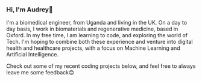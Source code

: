 ### Hi, I'm Audrey👋

I'm a biomedical engineer, from Uganda and living in the UK. On a day to day basis, I work in biomaterials and regenerative medicine, based in Oxford. In my free time, I am learning to code, and exploring the world of Tech. I'm hoping to combine both these experience and venture into digital health and healthcare projects, with a focus on Machine Learning and Artificial Intelligence. 

Check out some of my recent coding projects below, and feel free to always leave me some feedback😊
